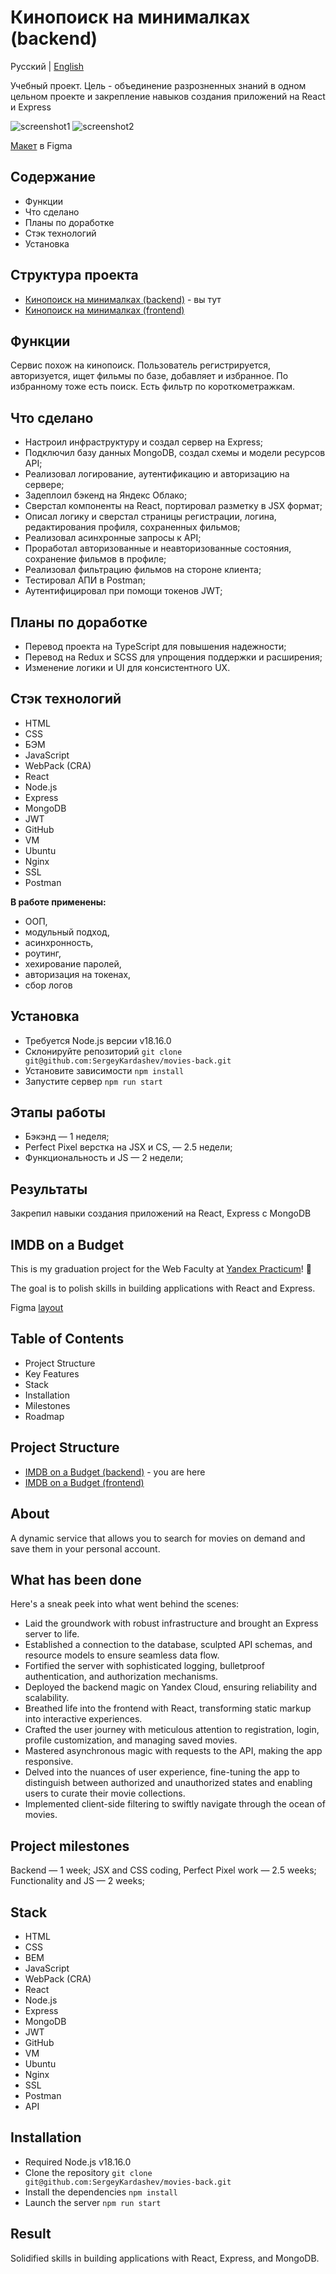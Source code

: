 # Кинопоиск на минималках (backend)
Русский | [English](https://github.com/SergeyKardashev/movies-back?tab=readme-ov-file#imdb-on-a-budget)

Учебный проект. Цель - объединение разрозненных знаний в одном цельном проекте и закрепление навыков создания приложений на React и Express

![screenshot1](https://github.com/SergeyKardashev/movies-back/raw/assets/images/movie_thumb_01.jpg)
![screenshot2](https://github.com/SergeyKardashev/movies-back/raw/assets/images/movie_thumb_02.jpg)

[Макет](https://www.figma.com/file/6FMWkB94wE7KTkcCgUXtnC/%D0%94%D0%B8%D0%BF%D0%BB%D0%BE%D0%BC%D0%BD%D1%8B%D0%B9-%D0%BF%D1%80%D0%BE%D0%B5%D0%BA%D1%82?type=design&node-id=932%3A2618&mode=design&t=fHND1xSTLpbm4IQN-1) в Figma

## Содержание
- Функции 
- Что сделано
- Планы по доработке
- Стэк технологий
- Установка

## Структура проекта
- [Кинопоиск на минималках (backend)](https://github.com/SergeyKardashev/movies-back) - вы тут
- [Кинопоиск на минималках (frontend)](https://github.com/SergeyKardashev/movies-front)

## Функции
Сервис похож на кинопоиск. Пользователь регистрируется, авторизуется, ищет фильмы по базе, добавляет и избранное. По избранному тоже есть поиск. Есть фильтр по короткометражкам.

## Что сделано
- Настроил инфраструктуру и создал сервер на Express;
- Подключил базу данных MongoDB, создал схемы и модели ресурсов API;
- Реализовал логирование, аутентификацию и авторизацию на сервере;
- Задеплоил бэкенд на Яндекс Облако;
- Сверстал компоненты на React, портировал разметку в JSX формат;
- Описал логику и сверстал страницы регистрации, логина, редактирования профиля, сохраненных фильмов;
- Реализовал асинхронные запросы к API;
- Проработал авторизованные и неавторизованные состояния, сохранение фильмов в профиле;
- Реализовал фильтрацию фильмов на стороне клиента;
- Тестировал АПИ в Postman;
- Аутентифицировал при помощи токенов JWT;

## Планы по доработке
- Перевод проекта на TypeScript для повышения надежности;
- Перевод на Redux и SCSS для упрощения поддержки и расширения;
- Изменение логики и UI для консистентного UX.

## Стэк технологий
- HTML
- CSS
- БЭМ
- JavaScript
- WebPack (CRA)
- React
- Node.js
- Express
- MongoDB
- JWT
- GitHub
- VM
- Ubuntu
- Nginx
- SSL
- Postman

**В работе применены:**
- ООП,
- модульный подход,
- асинхронность,
- роутинг,
- хехирование паролей,
- авторизация на токенах,
- сбор логов

## Установка
- Требуется Node.js версии v18.16.0
- Склонируйте репозиторий `git clone git@github.com:SergeyKardashev/movies-back.git`
- Установите зависимости `npm install`
- Запустите сервер `npm run start`

## Этапы работы
- Бэкэнд — 1 неделя;
- Perfect Pixel верстка на JSX и CS,  — 2.5 недели;
- Функциональность и JS — 2 недели;

## Результаты
Закрепил навыки создания приложений на React, Express с MongoDB



## IMDB on a Budget

This is my graduation project for the Web Faculty at [Yandex Practicum](https://practicum.yandex.ru/)! 🎉

The goal is to  polish skills in building applications with React and Express.

Figma [layout](https://www.figma.com/file/6FMWkB94wE7KTkcCgUXtnC/%D0%94%D0%B8%D0%BF%D0%BB%D0%BE%D0%BC%D0%BD%D1%8B%D0%B9-%D0%BF%D1%80%D0%BE%D0%B5%D0%BA%D1%82?type=design&node-id=932%3A2618&mode=design&t=fHND1xSTLpbm4IQN-1)



## Table of Contents
- Project Structure
- Key Features 
- Stack
- Installation
- Milestones
- Roadmap

## Project Structure
- [IMDB on a Budget (backend)](http://github.com/SergeyKardashev/movies-back) -  you are here
- [IMDB on a Budget (frontend)](http://github.com/SergeyKardashev/movies-front)


## About

A dynamic service that allows you to search for movies on demand and save them in your personal account.

## What has been done
Here's a sneak peek into what went behind the scenes:
- Laid the groundwork with robust infrastructure and brought an Express server to life.
- Established a connection to the database, sculpted API schemas, and resource models to ensure seamless data flow.
- Fortified the server with sophisticated logging, bulletproof authentication, and authorization mechanisms.
- Deployed the backend magic on Yandex Cloud, ensuring reliability and scalability.
- Breathed life into the frontend with React, transforming static markup into interactive experiences.
- Crafted the user journey with meticulous attention to registration, login, profile customization, and managing saved movies.
- Mastered asynchronous magic with requests to the API, making the app responsive.
- Delved into the nuances of user experience, fine-tuning the app to distinguish between authorized and unauthorized states and enabling users to curate their movie collections.
- Implemented client-side filtering to swiftly navigate through the ocean of movies.

## Project milestones
Backend — 1 week;
JSX and CSS coding, Perfect Pixel work — 2.5 weeks;
Functionality and JS — 2 weeks;

## Stack
- HTML
- CSS
- BEM
- JavaScript
- WebPack (CRA)
- React
- Node.js
- Express
- MongoDB
- JWT
- GitHub
- VM
- Ubuntu
- Nginx
- SSL
- Postman
- API

## Installation
- Required Node.js v18.16.0
- Clone the repository `git clone git@github.com:SergeyKardashev/movies-back.git`
- Install the dependencies `npm install`
- Launch the server `npm run start`

## Result
Solidified skills in building applications with React, Express, and MongoDB.

